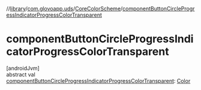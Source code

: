 //[library](../../../index.md)/[com.glovoapp.uds](../index.md)/[CoreColorScheme](index.md)/[componentButtonCircleProgressIndicatorProgressColorTransparent](component-button-circle-progress-indicator-progress-color-transparent.md)

# componentButtonCircleProgressIndicatorProgressColorTransparent

[androidJvm]\
abstract val [componentButtonCircleProgressIndicatorProgressColorTransparent](component-button-circle-progress-indicator-progress-color-transparent.md): [Color](https://developer.android.com/reference/kotlin/androidx/compose/ui/graphics/Color.html)
